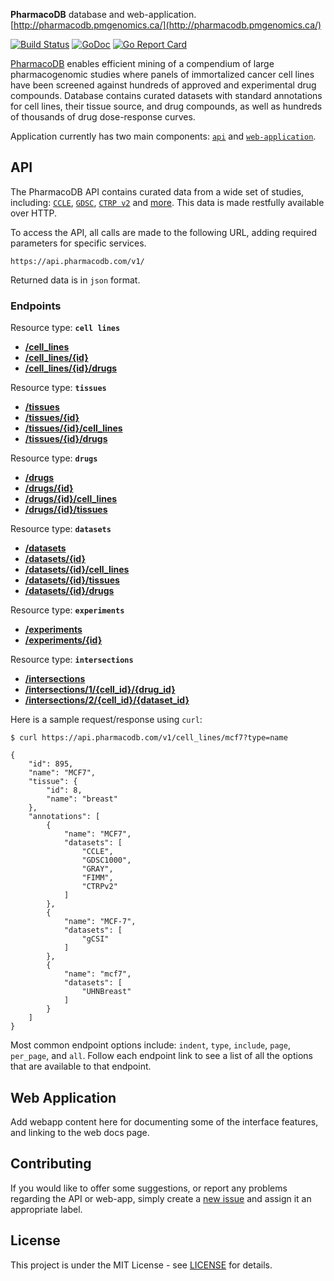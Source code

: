 **PharmacoDB** database and web-application. [http://pharmacodb.pmgenomics.ca/](http://pharmacodb.pmgenomics.ca/)

[![Build Status](https://travis-ci.org/bhklab/PharmacoDB.svg?branch=master)](https://travis-ci.org/bhklab/PharmacoDB)
[![GoDoc](https://godoc.org/github.com/bhklab/PharmacoDB/api?status.svg)](https://godoc.org/github.com/bhklab/PharmacoDB/api)
[![Go Report Card](https://goreportcard.com/badge/github.com/bhklab/PharmacoDB)](https://goreportcard.com/report/github.com/bhklab/PharmacoDB)

[PharmacoDB](http://pharmacodb.pmgenomics.ca/) enables efficient mining of a compendium of large pharmacogenomic studies where panels of immortalized cancer cell lines have been screened against hundreds of approved and experimental drug compounds. Database contains curated datasets with standard annotations for cell lines, their tissue source, and drug compounds, as well as hundreds of thousands of drug dose-response curves.

Application currently has two main components: [`api`](./api) and [`web-application`](./front-end).

## API

The PharmacoDB API contains curated data from a wide set of studies, including: [`CCLE`](http://software.broadinstitute.org/software/cprg/?q=node/11),
[`GDSC`](http://www.cancerrxgene.org/), [`CTRP v2`](https://portals.broadinstitute.org/ctrp/) and [more](http://pharmacodb.pmgenomics.ca/datasets). This data is made restfully available over HTTP.

To access the API, all calls are made to the following URL, adding required parameters for specific services.

```
https://api.pharmacodb.com/v1/
```

Returned data is in `json` format.

### Endpoints

Resource type: **`cell lines`**

- [**/cell_lines**](./doc/api)
- [**/cell_lines/{id}**](./doc/api)
- [**/cell_lines/{id}/drugs**](./doc/api)

Resource type: **`tissues`**

- [**/tissues**](./doc/api)
- [**/tissues/{id}**](./doc/api)
- [**/tissues/{id}/cell_lines**](./doc/api)
- [**/tissues/{id}/drugs**](./doc/api)

Resource type: **`drugs`**

- [**/drugs**](./doc/api)
- [**/drugs/{id}**](./doc/api)
- [**/drugs/{id}/cell_lines**](./doc/api)
- [**/drugs/{id}/tissues**](./doc/api)

Resource type: **`datasets`**

- [**/datasets**](./doc/api)
- [**/datasets/{id}**](./doc/api)
- [**/datasets/{id}/cell_lines**](./doc/api)
- [**/datasets/{id}/tissues**](./doc/api)
- [**/datasets/{id}/drugs**](./doc/api)

Resource type: **`experiments`**

- [**/experiments**](./doc/api)
- [**/experiments/{id}**](./doc/api)

Resource type: **`intersections`**

- [**/intersections**](./doc/api)
- [**/intersections/1/{cell_id}/{drug_id}**](./doc/api)
- [**/intersections/2/{cell_id}/{dataset_id}**](./doc/api)

Here is a sample request/response using `curl`:

```
$ curl https://api.pharmacodb.com/v1/cell_lines/mcf7?type=name

{
    "id": 895,
    "name": "MCF7",
    "tissue": {
        "id": 8,
        "name": "breast"
    },
    "annotations": [
        {
            "name": "MCF7",
            "datasets": [
                "CCLE",
                "GDSC1000",
                "GRAY",
                "FIMM",
                "CTRPv2"
            ]
        },
        {
            "name": "MCF-7",
            "datasets": [
                "gCSI"
            ]
        },
        {
            "name": "mcf7",
            "datasets": [
                "UHNBreast"
            ]
        }
    ]
}
```

Most common endpoint options include: `indent`, `type`, `include`, `page`, `per_page`, and `all`. Follow each endpoint link to see a list of all the options that are available to that endpoint.

## Web Application

Add webapp content here for documenting some of the interface features, and linking to the web docs page.

## Contributing

If you would like to offer some suggestions, or report any problems regarding the API or web-app, simply create a [new issue](https://github.com/bhklab/PharmacoDB/issues/new) and assign it an appropriate label.

## License

This project is under the MIT License - see [LICENSE](LICENSE) for details.

